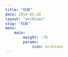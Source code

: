 ```yaml
---
title: "档案"
date: 2019-05-28
layout: "archives"
slug: "档案"
menu:
    main:
        weight: -70
        params: 
            icon: archives
---
```

